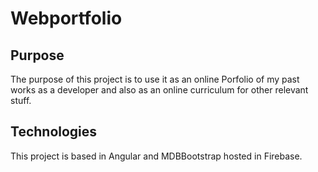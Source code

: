 # Webportfolio

## Purpose

The purpose of this project is to use it as an online Porfolio of my past works as a developer and also as an online curriculum for other relevant stuff.

## Technologies

This project is based in Angular and MDBBootstrap hosted in Firebase.
